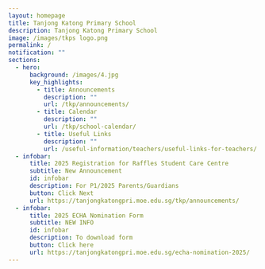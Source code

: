 ```yaml
---
layout: homepage
title: Tanjong Katong Primary School
description: Tanjong Katong Primary School
image: /images/tkps logo.png
permalink: /
notification: ""
sections:
  - hero:
      background: /images/4.jpg
      key_highlights:
        - title: Announcements
          description: ""
          url: /tkp/announcements/
        - title: Calendar
          description: ""
          url: /tkp/school-calendar/
        - title: Useful Links
          description: ""
          url: /useful-information/teachers/useful-links-for-teachers/
  - infobar:
      title: 2025 Registration for Raffles Student Care Centre
      subtitle: New Announcement
      id: infobar
      description: For P1/2025 Parents/Guardians
      button: Click Next
      url: https://tanjongkatongpri.moe.edu.sg/tkp/announcements/
  - infobar:
      title: 2025 ECHA Nomination Form
      subtitle: NEW INFO
      id: infobar
      description: To download form
      button: Click here
      url: https://tanjongkatongpri.moe.edu.sg/echa-nomination-2025/
---
```

